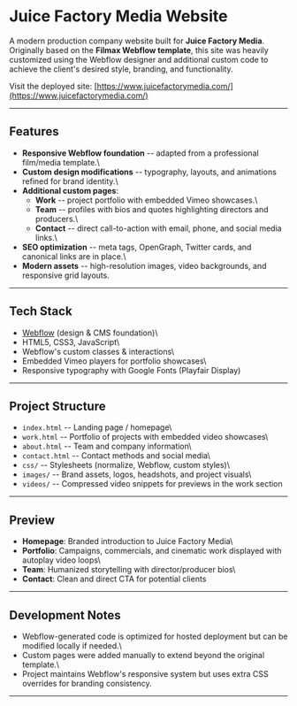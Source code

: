 # Juice Factory Media Website

A modern production company website built for **Juice Factory Media**.\
Originally based on the **Filmax Webflow template**, this site was
heavily customized using the Webflow designer and additional custom code
to achieve the client's desired style, branding, and functionality.

Visit the deployed site: [https://www.juicefactorymedia.com/](https://www.juicefactorymedia.com/)

------------------------------------------------------------------------

##  Features

-   **Responsive Webflow foundation** -- adapted from a professional
    film/media template.\
-   **Custom design modifications** -- typography, layouts, and animations
 refined for brand identity.\
-   **Additional custom pages**:
    -   **Work** -- project portfolio with embedded Vimeo showcases.\
    -   **Team** -- profiles with bios and quotes highlighting directors
        and producers.\
    -   **Contact** -- direct call-to-action with email, phone, and
        social media links.\
-   **SEO optimization** -- meta tags, OpenGraph, Twitter cards, and
    canonical links are in place.\
-   **Modern assets** -- high-resolution images, video backgrounds, and
    responsive grid layouts.

------------------------------------------------------------------------

##  Tech Stack

-   [Webflow](https://webflow.com) (design & CMS foundation)\
-   HTML5, CSS3, JavaScript\
-   Webflow's custom classes & interactions\
-   Embedded Vimeo players for portfolio showcases\
-   Responsive typography with Google Fonts (Playfair Display)

------------------------------------------------------------------------

##  Project Structure

-   `index.html` -- Landing page / homepage\
-   `work.html` -- Portfolio of projects with embedded video showcases\
-   `about.html` -- Team and company information\
-   `contact.html` -- Contact methods and social media\
-   `css/` -- Stylesheets (normalize, Webflow, custom styles)\
-   `images/` -- Brand assets, logos, headshots, and project visuals\
-   `videos/` -- Compressed video snippets for previews in the work
    section

------------------------------------------------------------------------

##  Preview

-   **Homepage**: Branded introduction to Juice Factory Media\
-   **Portfolio**: Campaigns, commercials, and cinematic work displayed
    with autoplay video loops\
-   **Team**: Humanized storytelling with director/producer bios\
-   **Contact**: Clean and direct CTA for potential clients

------------------------------------------------------------------------

##  Development Notes

-   Webflow-generated code is optimized for hosted deployment but can be
    modified locally if needed.\
-   Custom pages were added manually to extend beyond the original
    template.\
-   Project maintains Webflow's responsive system but uses extra CSS
    overrides for branding consistency.

------------------------------------------------------------------------

